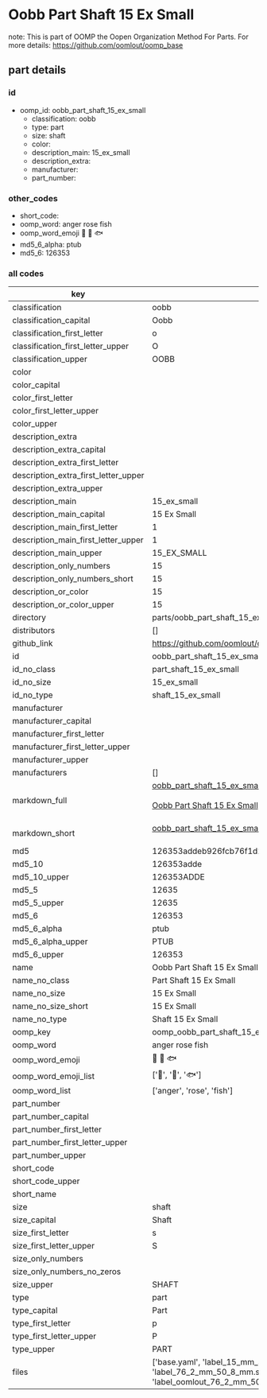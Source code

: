 # Oobb Part Shaft 15 Ex Small  

note: This is part of OOMP the Oopen Organization Method For Parts. For more details: https://github.com/oomlout/oomp_base

##  part details





### id
* oomp_id: oobb_part_shaft_15_ex_small
  * classification: oobb
  * type: part
  * size: shaft
  * color: 
  * description_main: 15_ex_small
  * description_extra: 
  * manufacturer: 
  * part_number: 

### other_codes
* short_code: 
* oomp_word: anger rose fish
* oomp_word_emoji :anger: :rose: :fish:
* md5_6_alpha: ptub
* md5_6: 126353

### all codes 
| key | value |  
| --- | --- |  
| classification | oobb |  
| classification_capital | Oobb |  
| classification_first_letter | o |  
| classification_first_letter_upper | O |  
| classification_upper | OOBB |  
| color |  |  
| color_capital |  |  
| color_first_letter |  |  
| color_first_letter_upper |  |  
| color_upper |  |  
| description_extra |  |  
| description_extra_capital |  |  
| description_extra_first_letter |  |  
| description_extra_first_letter_upper |  |  
| description_extra_upper |  |  
| description_main | 15_ex_small |  
| description_main_capital | 15 Ex Small |  
| description_main_first_letter | 1 |  
| description_main_first_letter_upper | 1 |  
| description_main_upper | 15_EX_SMALL |  
| description_only_numbers | 15 |  
| description_only_numbers_short | 15 |  
| description_or_color | 15 |  
| description_or_color_upper | 15 |  
| directory | parts/oobb_part_shaft_15_ex_small |  
| distributors | [] |  
| github_link | https://github.com/oomlout/oomlout_oomp_part_src/tree/main/parts/oobb_part_shaft_15_ex_small/working |  
| id | oobb_part_shaft_15_ex_small |  
| id_no_class | part_shaft_15_ex_small |  
| id_no_size | 15_ex_small |  
| id_no_type | shaft_15_ex_small |  
| manufacturer |  |  
| manufacturer_capital |  |  
| manufacturer_first_letter |  |  
| manufacturer_first_letter_upper |  |  
| manufacturer_upper |  |  
| manufacturers | [] |  
| markdown_full | [oobb_part_shaft_15_ex_small](https://github.com/oomlout/oomlout_oomp_part_src/tree/main/parts/oobb_part_shaft_15_ex_small/working)<br>[](https://github.com/oomlout/oomlout_oomp_part_src/tree/main/parts/oobb_part_shaft_15_ex_small/working)<br>[Oobb Part Shaft 15 Ex Small](https://github.com/oomlout/oomlout_oomp_part_src/tree/main/parts/oobb_part_shaft_15_ex_small/working)<br><br> |  
| markdown_short | [oobb_part_shaft_15_ex_small](https://github.com/oomlout/oomlout_oomp_part_src/tree/main/parts/oobb_part_shaft_15_ex_small/working)<br><br> |  
| md5 | 126353addeb926fcb76f1d197b9d093c |  
| md5_10 | 126353adde |  
| md5_10_upper | 126353ADDE |  
| md5_5 | 12635 |  
| md5_5_upper | 12635 |  
| md5_6 | 126353 |  
| md5_6_alpha | ptub |  
| md5_6_alpha_upper | PTUB |  
| md5_6_upper | 126353 |  
| name | Oobb Part Shaft 15 Ex Small |  
| name_no_class | Part Shaft 15 Ex Small |  
| name_no_size | 15 Ex Small |  
| name_no_size_short | 15 Ex Small |  
| name_no_type | Shaft 15 Ex Small |  
| oomp_key | oomp_oobb_part_shaft_15_ex_small |  
| oomp_word | anger rose fish |  
| oomp_word_emoji | :anger: :rose: :fish: |  
| oomp_word_emoji_list | [':anger:', ':rose:', ':fish:'] |  
| oomp_word_list | ['anger', 'rose', 'fish'] |  
| part_number |  |  
| part_number_capital |  |  
| part_number_first_letter |  |  
| part_number_first_letter_upper |  |  
| part_number_upper |  |  
| short_code |  |  
| short_code_upper |  |  
| short_name |  |  
| size | shaft |  
| size_capital | Shaft |  
| size_first_letter | s |  
| size_first_letter_upper | S |  
| size_only_numbers |  |  
| size_only_numbers_no_zeros |  |  
| size_upper | SHAFT |  
| type | part |  
| type_capital | Part |  
| type_first_letter | p |  
| type_first_letter_upper | P |  
| type_upper | PART |  
| files | ['base.yaml', 'label_15_mm_30_mm.pdf', 'label_15_mm_30_mm.svg', 'label_76_2_mm_50_8_mm.pdf', 'label_76_2_mm_50_8_mm.svg', 'label_oomlout_76_2_mm_50_8_mm.pdf', 'label_oomlout_76_2_mm_50_8_mm.svg', 'readme.md', 'working.json', 'working.yaml'] |  

